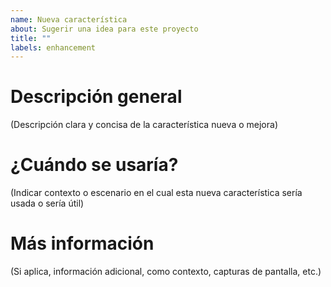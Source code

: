 ```yaml
---
name: Nueva característica
about: Sugerir una idea para este proyecto
title: ""
labels: enhancement
---
```


# Descripción general
(Descripción clara y concisa de la característica nueva o mejora)

# ¿Cuándo se usaría?
(Indicar contexto o escenario en el cual esta nueva característica sería usada o sería útil)

# Más información
(Si aplica, información adicional, como contexto, capturas de pantalla, etc.)
